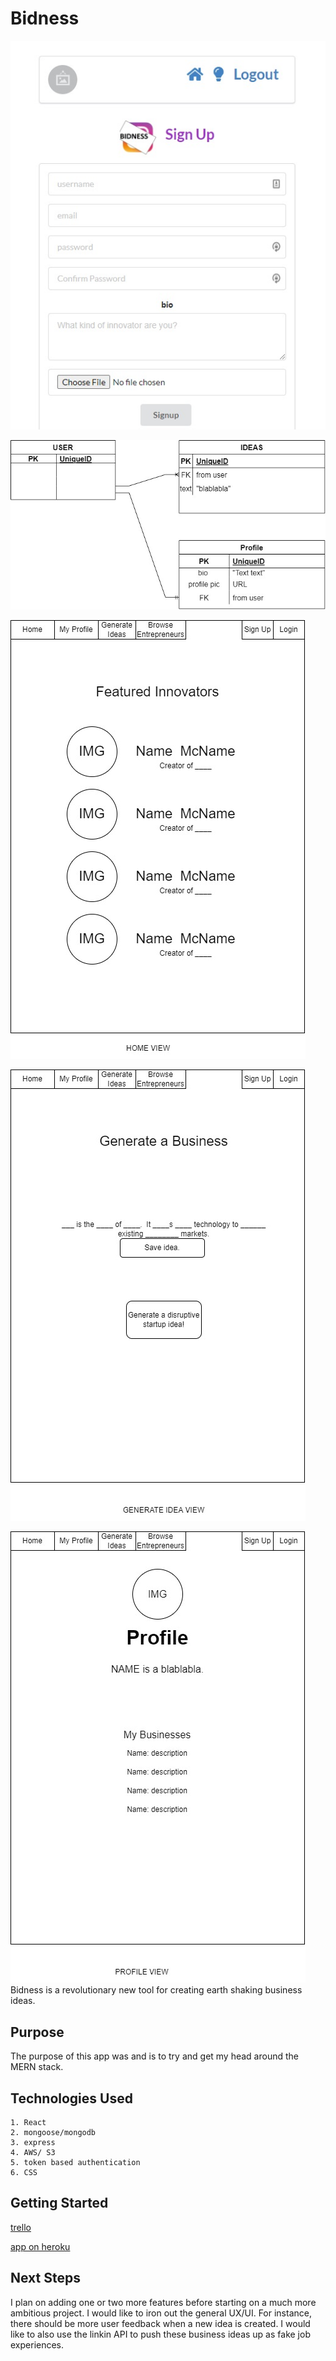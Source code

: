 # Bidness
![alt text](./screencap.jpg)



![alt text](./p4.jpg)



![alt text](./p41.jpg)



![alt text](./p42.jpg)



![alt text](./p43.jpg)
Bidness is a revolutionary new tool for creating earth shaking business ideas.  


## Purpose

The purpose of this app was and is to try and get my head around the MERN stack.

## Technologies Used

    1. React
    2. mongoose/mongodb
    3. express
    4. AWS/ S3
    5. token based authentication
    6. CSS

## Getting Started

[trello](https://trello.com/b/BnuVBCE0/bidness)

[app on heroku](https://seriousbidness.herokuapp.com)

## Next Steps

I plan on adding one or two more features before starting on a much more ambitious project.  I would like to iron out the general UX/UI.  For instance, there should be more user feedback when a new idea is created.  I would like to also use the linkin API to push these business ideas up as fake job experiences.  